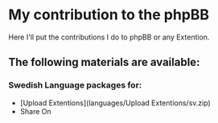 # My contribution to the phpBB

Here I'll put the contributions I do to phpBB or any Extention.

## The following materials are available:

### Swedish Language packages for:  
- [Upload Extentions](languages/Upload Extentions/sv.zip)  
- Share On

